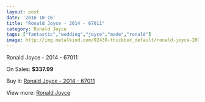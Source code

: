 ```yaml
---
layout: post
date: '2016-10-16'
title: "Ronald Joyce - 2014 - 67011"
category: Ronald Joyce
tags: ["fantastic","wedding","joyce","made","ronald"]
image: http://img.metalkind.com/92439-thickbox_default/ronald-joyce-2014-67011.jpg
---
```

Ronald Joyce - 2014 - 67011

On Sales: **$337.99**
<a href="https://www.metalkind.com/en/ronald-joyce/21970-ronald-joyce-2014-67011.html"><amp-img layout="responsive" width="600" height="600" src="//img.metalkind.com/92439-thickbox_default/ronald-joyce-2014-67011.jpg" alt="Ronald Joyce - 2014 - 67011 0" /></a>
<a href="https://www.metalkind.com/en/ronald-joyce/21970-ronald-joyce-2014-67011.html"><amp-img layout="responsive" width="600" height="600" src="//img.metalkind.com/92440-thickbox_default/ronald-joyce-2014-67011.jpg" alt="Ronald Joyce - 2014 - 67011 1" /></a>
<a href="https://www.metalkind.com/en/ronald-joyce/21970-ronald-joyce-2014-67011.html"><amp-img layout="responsive" width="600" height="600" src="//img.metalkind.com/92441-thickbox_default/ronald-joyce-2014-67011.jpg" alt="Ronald Joyce - 2014 - 67011 2" /></a>
<a href="https://www.metalkind.com/en/ronald-joyce/21970-ronald-joyce-2014-67011.html"><amp-img layout="responsive" width="600" height="600" src="//img.metalkind.com/92442-thickbox_default/ronald-joyce-2014-67011.jpg" alt="Ronald Joyce - 2014 - 67011 3" /></a>
<a href="https://www.metalkind.com/en/ronald-joyce/21970-ronald-joyce-2014-67011.html"><amp-img layout="responsive" width="600" height="600" src="//img.metalkind.com/92443-thickbox_default/ronald-joyce-2014-67011.jpg" alt="Ronald Joyce - 2014 - 67011 4" /></a>
<a href="https://www.metalkind.com/en/ronald-joyce/21970-ronald-joyce-2014-67011.html"><amp-img layout="responsive" width="600" height="600" src="//img.metalkind.com/92444-thickbox_default/ronald-joyce-2014-67011.jpg" alt="Ronald Joyce - 2014 - 67011 5" /></a>

Buy it: [Ronald Joyce - 2014 - 67011](https://www.metalkind.com/en/ronald-joyce/21970-ronald-joyce-2014-67011.html "Ronald Joyce - 2014 - 67011")

View more: [Ronald Joyce](https://www.metalkind.com/en/110-ronald-joyce "Ronald Joyce")